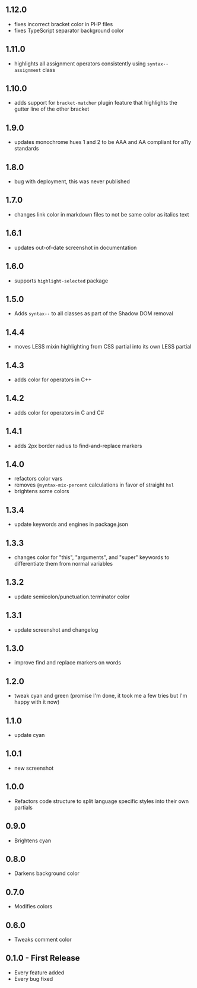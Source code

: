 ## 1.12.0
* fixes incorrect bracket color in PHP files
* fixes TypeScript separator background color

## 1.11.0
* highlights all assignment operators consistently using `syntax--assignment` class

## 1.10.0
* adds support for `bracket-matcher` plugin feature that highlights the gutter line of the other bracket

## 1.9.0
* updates monochrome hues 1 and 2 to be AAA and AA compliant for a11y standards

## 1.8.0
* bug with deployment, this was never published

## 1.7.0
* changes link color in markdown files to not be same color as italics text

## 1.6.1
* updates out-of-date screenshot in documentation

## 1.6.0
* supports `highlight-selected` package

## 1.5.0
* Adds `syntax--` to all classes as part of the Shadow DOM removal

## 1.4.4
* moves LESS mixin highlighting from CSS partial into its own LESS partial

## 1.4.3
* adds color for operators in C++

## 1.4.2
* adds color for operators in C and C#

## 1.4.1
* adds 2px border radius to find-and-replace markers

## 1.4.0
* refactors color vars
* removes `@syntax-mix-percent` calculations in favor of straight `hsl`
* brightens some colors

## 1.3.4
* update keywords and engines in package.json

## 1.3.3
* changes color for "this", "arguments", and "super" keywords to differentiate them from normal variables

## 1.3.2
* update semicolon/punctuation.terminator color

## 1.3.1
* update screenshot and changelog

## 1.3.0
* improve find and replace markers on words

## 1.2.0
* tweak cyan and green (promise I'm done, it took me a few tries but I'm happy with it now)

## 1.1.0
* update cyan

## 1.0.1
* new screenshot

## 1.0.0
* Refactors code structure to split language specific styles into their own partials

## 0.9.0
* Brightens cyan

## 0.8.0
* Darkens background color

## 0.7.0
* Modifies colors

## 0.6.0
* Tweaks comment color

## 0.1.0 - First Release
* Every feature added
* Every bug fixed
